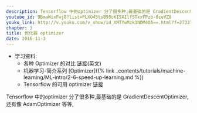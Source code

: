 ```yaml
---
description: Tensorflow 中的optimizer 分了很多种,最基础的是 GradientDescentOptimizer,还有像 AdamOptimizer 等等.
youtube_id: 9BmaWixFwj8?list=PLXO45tsB95cKI5AIlf5TxxFPzb-0zeVZ8
youku_link: http://v.youku.com/v_show/id_XMTYwMzk1NDM4OA==.html?f=27327189&o=1
chapter: 3
title: 优化器 optimizer
date: 2016-11-3
---
```

* 学习资料:
  * 各种 Optimizer 的对比 [链接](http://cs231n.github.io/neural-networks-3/)(英文)
  * 机器学习-简介系列 [Optimizer]({% link _contents/tutorials/machine-learning/ML-intro/2-6-speed-up-learning.md %})
  * Tensorflow 的可用 optimizer [链接](https://www.tensorflow.org/versions/r0.9/api_docs/python/train.html) 
  
Tensorflow 中的optimizer 分了很多种,最基础的是 GradientDescentOptimizer,还有像 AdamOptimizer 等等,

